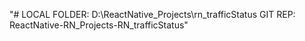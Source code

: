 "# LOCAL FOLDER: D:\ReactNative_Projects\rn_trafficStatus GIT REP: ReactNative-RN_Projects-RN_trafficStatus" 
